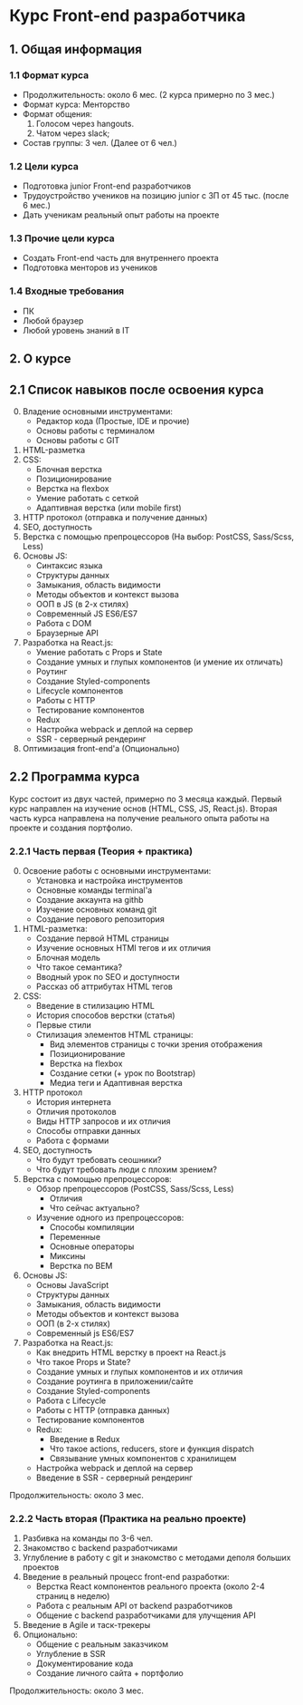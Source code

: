 # Курс Front-end разработчика

## 1. Общая информация

### 1.1 Формат курса

- Продолжительность: около 6 мес. (2 курса примерно по 3 мес.)
- Формат курса: Менторство
- Формат общения:
    1. Голосом через hangouts.
    2. Чатом через slack;
- Состав группы: 3 чел. (Далее от 6 чел.)

### 1.2 Цели курса 

- Подготовка junior Front-end разработчиков 
- Трудоустройство учеников на позицию junior c ЗП от 45 тыс. (после 6 мес.)
- Дать ученикам реальный опыт работы на проекте

### 1.3 Прочие цели курса

- Создать Front-end часть для внутреннего проекта 
- Подготовка менторов из учеников

### 1.4 Входные требования

- ПК
- Любой браузер
- Любой уровень знаний в IT

## 2. О курсе

## 2.1 Список навыков после освоения курса

0. Владение основными инструментами:
    - Редактор кода (Простые, IDE и прочие)
    - Основы работы с терминалом
    - Основы работы с GIT 
1. HTML-разметка
2. CSS:
    - Блочная верстка
    - Позиционирование
    - Верстка на flexbox
    - Умение работать с сеткой
    - Адаптивная верстка (или mobile first)
3. HTTP протокол (отправка и получение данных)
4. SEO, доступность
5. Верстка с помощью препроцессоров (На выбор: PostCSS, Sass/Scss, Less)
6. Основы JS:
    - Синтаксис языка
    - Структуры данных
    - Замыкания, область видимости
    - Методы объектов и контекст вызова
    - ООП в JS (в 2-х стилях)
    - Современный JS ES6/ES7
    - Работа с DOM
    - Браузерные API 
7. Разработка на React.js:
    - Умение работать с Props и State
    - Создание умных и глупых компонентов (и умение их отличать)
    - Роутинг
    - Создание Styled-components 
    - Lifecycle компонентов
    - Работы с HTTP
    - Тестирование компонентов
    - Redux
    - Настройка webpack и деплой на сервер
    - SSR - серверный рендеринг
8. Оптимизация front-end'а (Опционально)

## 2.2 Программа курса
    
Курс состоит из двух частей, примерно по  3 месяца каждый. 
Первый курс направлен на изучение основ (HTML, CSS, JS, React.js). 
Вторая часть курса направлена на получение реального опыта работы на проекте и создания портфолио.

### 2.2.1 Часть первая (Теория + практика)
    
0. Освоение работы с основными инструментами:
    - Установка и настройка инструментов 
    - Основные команды terminal'a
    - Создание аккаунта на githb
    - Изучение основных команд git
    - Создание перового репозитория 
1. HTML-разметка:
    - Создание первой HTML страницы 
    - Изучение основных HTMl тегов и их отличия
    - Блочная модель 
    - Что такое семантика? 
    - Вводный урок по SEO и доступности
    - Рассказ об аттрибутах HTML тегов 
2. CSS:
    - Введение в стилизацию HTML
    - История способов верстки (статья)
    - Первые стили
    - Стилизация элементов HTML страницы:
        - Вид элементов страницы с точки зрения отображения 
        - Позиционирование
        - Верстка на flexbox
        - Создание сетки (+ урок по Bootstrap) 
        - Медиа теги и Адаптивная верстка 
3. HTTP протокол
    - История интернета 
    - Отличия протоколов 
    - Виды HTTP запросов и их отличия
    - Способы отправки данных 
    - Работа с формами 
4. SEO, доступность
    - Что будут требовать сеошники?
    - Что будут требовать люди с плохим зрением?
5. Верстка с помощью препроцессоров:
    - Обзор препроцессоров (PostCSS, Sass/Scss, Less)
        - Отличия
        - Что сейчас актуально? 
    - Изучение одного из препроцессоров:
        - Способы компиляции
        - Переменные 
        - Основные операторы
        - Миксины
        - Верстка по BEM
6. Основы JS:
    - Основы JavaScript
    - Структуры данных
    - Замыкания, область видимости
    - Методы объектов и контекст вызова
    - ООП (в 2-х стилях)
    - Современный js ES6/ES7
7. Разработка на React.js:
    - Как внедрить HTML верстку в проект на React.js
    - Что такое Props и State?
    - Создание умных и глупых компонентов и их отличия
    - Создание роутинга в приложении/сайте
    - Создание Styled-components 
    - Работа с Lifecycle
    - Работы с HTTP (отправка данных)
    - Тестирование компонентов
    - Redux:
        - Введение в Redux
        - Что такое actions, reducers, store и функция dispatch
        - Связывание умных компонентов с хранилищем
    - Настройка webpack и деплой на сервер
    - Введение в SSR - серверный рендеринг     
    
Продолжительность: около 3 мес.
    
### 2.2.2 Часть вторая (Практика на реально проекте)

1. Разбивка на команды по 3-6 чел.
2. Знакомство с backend разработчиками 
3. Углубление в работу с git и знакомство с методами деполя больших проектов
4. Введение в реальный процесс front-end разработки:
    - Верстка React компонентов реального проекта (около 2-4 страниц в неделю)
    - Работа с реальным API от backend разработчиков
    - Общение с backend разработчиками для улучщения API
5. Введение в Agile и таск-трекеры
6. Опционально:
    - Общение с реальным заказчиком 
    - Углубление в SSR
    - Документирование кода
    - Создание личного сайта + портфолио
    
Продолжительность: около 3 мес.